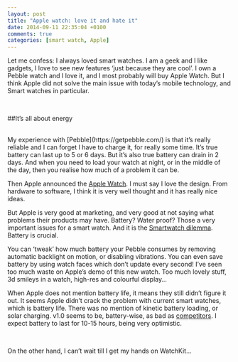 ```yaml
---
layout: post
title: "Apple watch: love it and hate it"
date: 2014-09-11 22:35:04 +0100
comments: true
categories: [smart watch, Apple]
---
```


Let me confess: I always loved smart watches. I am a geek and I like gadgets, I love to see new features ‘just because they are cool’. I own a Pebble watch and I love it, and I most probably will buy Apple Watch. But I think Apple did not solve the main issue with today’s mobile technology, and Smart watches in particular.

<!-- more -->

<br/>

##It’s all about energy

<br/>
My experience with [Pebble](https://getpebble.com/) is that it’s really reliable and I can forget I have to charge it, for really some time. It’s true battery can last up to 5 or 6 days. But it’s also true battery can drain in 2 days. And when you need to load your watch at night, or in the middle of the day, then you realise how much of a problem it can be.

Then Apple announced the [Apple Watch](http://www.apple.com/watch/). I must say I love the design. From hardware to software, I think it is very well thought and it has really nice ideas. 

But Apple is very good at marketing, and very good at not saying what problems their products may have. Battery? Water proof? Those a very important issues for a smart watch. And it is the [Smartwatch dilemma](https://www.linkedin.com/pulse/article/20140909222153-10400206-apple-hasn-t-solved-the-smart-watch-dilemma). Battery is crucial. 

You can ‘tweak’ how much battery your Pebble consumes by removing automatic backlight on motion, or disabling vibrations. You can even save battery by using watch faces which don’t update every second! I’ve seen too much waste on Apple’s demo of this new watch. Too much lovely stuff, 3d smileys in a watch, high-res and colourful display… 

When Apple does not mention battery life, it means they still didn’t figure it out. It seems Apple didn’t crack the problem with current smart watches, which is battery life. There was no mention of kinetic battery loading, or solar charging. v1.0 seems to be, battery-wise, as bad as [competitors](http://www.android.com/wear/). I expect battery to last for 10-15 hours, being very optimistic. 

<br/>

On the other hand, I can’t wait till I get my hands on WatchKit…
